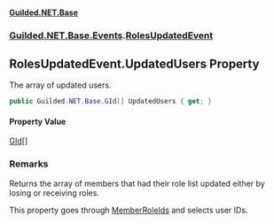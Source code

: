 
#### [Guilded.NET.Base](Guilded_NET_Base 'Guilded_NET_Base')
### [Guilded.NET.Base.Events](Guilded_NET_Base#Guilded_NET_Base_Events 'Guilded.NET.Base.Events').[RolesUpdatedEvent](RolesUpdatedEvent 'Guilded.NET.Base.Events.RolesUpdatedEvent')
## RolesUpdatedEvent.UpdatedUsers Property
The array of updated users.  
```csharp
public Guilded.NET.Base.GId[] UpdatedUsers { get; }
```

#### Property Value
[GId](GId 'Guilded.NET.Base.GId')[[]](https://docs.microsoft.com/en-us/dotnet/api/System.Array 'System.Array')
### Remarks
Returns the array of members that had their role list updated either by losing or receiving roles.



This property goes through [MemberRoleIds](RolesUpdatedEvent_MemberRoleIds 'Guilded.NET.Base.Events.RolesUpdatedEvent.MemberRoleIds') and selects user IDs.

